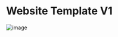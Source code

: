# Website Template V1
![image](https://github.com/Un1R/WebsiteTemplateV1/assets/132201416/4d73c124-a258-4317-849c-9770c30bad36)
